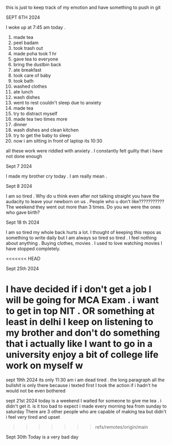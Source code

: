 
this is just to keep track of my emotion and have something to push in git

SEPT 6TH 2024

I woke up at 7:45 am today . 

1. made tea
2. peel badam
3. took trash out
4. made poha took 1 hr
5. gave tea to everyone
6. bring the dustbin back
7. ate breakfast
8. took care of baby
9. took bath 
10. washed clothes 
11. ate lunch 
12. wash dishes 
13. went to rest couldn't sleep due to anxiety
14. made tea 
15. try to distract myself 
16. made tea two times more 
17. dinner 
18. wash dishes and clean kitchen
19. try to get the baby to sleep
20. now i am sitting in front of laptop its 10:30 


all these work were riddled with anxiety . I constantly felt guilty that i have not done enough 

Sept 7 2024

I made my brother cry today . I am really mean .

Sept 8 2024

I am so tired . Why do u think even after not talking straight you have the audacity to leave your newborn on us . People who u don't like???????????
The weekend they went out more than 3 times. Do you we were the ones who gave birth?

Sept 18 th 2024

I am so tired my whole back hurts a lot. I thought of keeping this repos as something to write daily 
but I am always so tired so tired . I feel nothing about anything . Buying clothes, movies . I used to love watching movies I have stopped completely.

<<<<<<< HEAD

Sept 25th 2024

I have decided if i don't get a job I will be going for MCA Exam . i want to get in top NIT . OR something at least in delhi 
I keep on listening to my brother and don't do something that i actually like
I want to go in a university enjoy a bit of college life work on myself 
w
=======
sept 19th 2024
its only 11:30 am i am dead tired . 
the long paragraph all the bullshit is only there because
i texted first I took the action if i hadn't he would not be even bothered 

sept 21st 2024
today is a weekend I waited for someone to give me tea .
i didn't get it. is it too bad to expect i made every morning tea from sunday to saturday 
There are 3 other people who are capable of making tea but didn't 
i feel very tired and upset 
>>>>>>> refs/remotes/origin/main
>>>>
Sept 30th
Today is a very bad day
